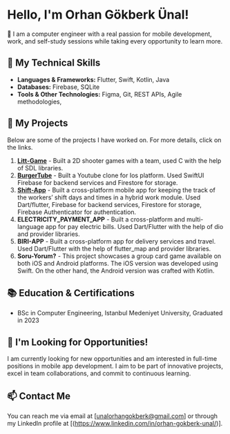 # Hello, I'm Orhan Gökberk Ünal!

👋 I am a computer engineer with a real passion for mobile development, work, and self-study sessions while taking every opportunity to learn more.

## 🚀 My Technical Skills
- **Languages & Frameworks:** Flutter, Swift, Kotlin, Java
- **Databases:** Firebase, SQLite
- **Tools & Other Technologies:** Figma, Git, REST APIs, Agile methodologies,

## 💼 My Projects
Below are some of the projects I have worked on. For more details, click on the links.

1. **[Litt-Game](https://github.com/frekons/litt-game)** - Built a 2D shooter games with a team, used C with the help of SDL libraries. 
2. **[BurgerTube](https://github.com/GokberkUnal/BurgerTube)** - Built a Youtube clone for Ios platform. Used SwiftUI Firebase for backend services and Firestore for storage.
3. **[Shift-App](https://github.com/GokberkUnal/shift_app)** - Built a cross-platform mobile app for keeping the track of the workers’ shift days and times in a hybrid work module. Used Dart/flutter, Firebase for backend services, Firestore for storage, Firebase Authenticator for authentication.  
4. **ELECTRICITY_PAYMENT_APP** - Built a cross-platform and multi-language app for pay electric bills. Used Dart/Flutter with the help of dio and provider libraries.
5. **BIRI-APP** - Built a cross-platform app for delivery services and travel. Used Dart/Flutter with the help of flutter_map and provider libraries.
6. **Soru-Yorum?** - This project showcases a group card game available on both iOS and Android platforms. The iOS version was developed using Swift. On the other hand, the Android version was crafted with Kotlin.

## 📚 Education & Certifications
- BSc in Computer Engineering, Istanbul Medeniyet University, Graduated in 2023


## 🎯 I'm Looking for Opportunities!
I am currently looking for new opportunities and am interested in full-time positions in mobile app development. I aim to be part of innovative projects, excel in team collaborations, and commit to continuous learning.

## 📫 Contact Me
You can reach me via email at [unalorhangokberk@gmail.com] or through my LinkedIn profile at [(https://www.linkedin.com/in/orhan-gokberk-unal/)].


